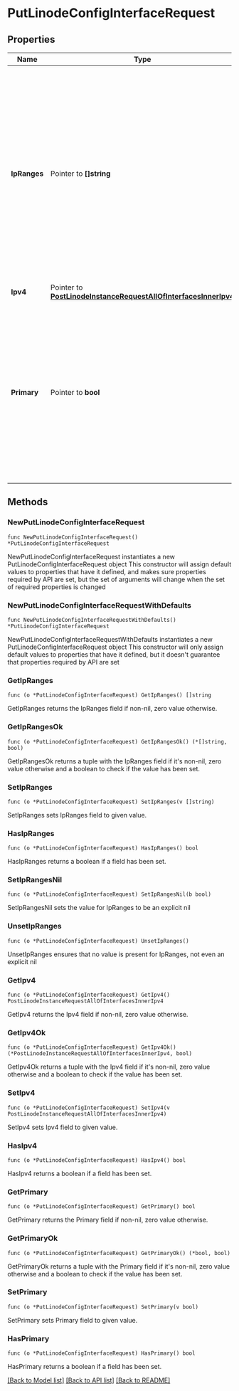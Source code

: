 # PutLinodeConfigInterfaceRequest

## Properties

Name | Type | Description | Notes
------------ | ------------- | ------------- | -------------
**IpRanges** | Pointer to **[]string** | An array of IPv4 CIDR VPC Subnet ranges that are routed to this Interface.  - Array items are only allowed for &#x60;vpc&#x60; type Interfaces. - This must be empty for non-&#x60;vpc&#x60; type Interfaces.  For requests:  - Addresses in submitted ranges must not already be actively assigned. - Submitting values replaces any existing values. - Submitting an empty array removes any existing values. - Omitting this property results in no change to existing values. | [optional] 
**Ipv4** | Pointer to [**PostLinodeInstanceRequestAllOfInterfacesInnerIpv4**](PostLinodeInstanceRequestAllOfInterfacesInnerIpv4.md) |  | [optional] 
**Primary** | Pointer to **bool** | The primary Interface is configured as the default route to the Linode.  Each Configuration Profile can have up to one &#x60;\&quot;primary\&quot;: true&#x60; Interface at a time.  Must be &#x60;false&#x60; for &#x60;vlan&#x60; type Interfaces.  If no Interface is configured as the primary, the first non-&#x60;vlan&#x60; type Interface in the &#x60;interfaces&#x60; array is automatically treated as the primary Interface. | [optional] 

## Methods

### NewPutLinodeConfigInterfaceRequest

`func NewPutLinodeConfigInterfaceRequest() *PutLinodeConfigInterfaceRequest`

NewPutLinodeConfigInterfaceRequest instantiates a new PutLinodeConfigInterfaceRequest object
This constructor will assign default values to properties that have it defined,
and makes sure properties required by API are set, but the set of arguments
will change when the set of required properties is changed

### NewPutLinodeConfigInterfaceRequestWithDefaults

`func NewPutLinodeConfigInterfaceRequestWithDefaults() *PutLinodeConfigInterfaceRequest`

NewPutLinodeConfigInterfaceRequestWithDefaults instantiates a new PutLinodeConfigInterfaceRequest object
This constructor will only assign default values to properties that have it defined,
but it doesn't guarantee that properties required by API are set

### GetIpRanges

`func (o *PutLinodeConfigInterfaceRequest) GetIpRanges() []string`

GetIpRanges returns the IpRanges field if non-nil, zero value otherwise.

### GetIpRangesOk

`func (o *PutLinodeConfigInterfaceRequest) GetIpRangesOk() (*[]string, bool)`

GetIpRangesOk returns a tuple with the IpRanges field if it's non-nil, zero value otherwise
and a boolean to check if the value has been set.

### SetIpRanges

`func (o *PutLinodeConfigInterfaceRequest) SetIpRanges(v []string)`

SetIpRanges sets IpRanges field to given value.

### HasIpRanges

`func (o *PutLinodeConfigInterfaceRequest) HasIpRanges() bool`

HasIpRanges returns a boolean if a field has been set.

### SetIpRangesNil

`func (o *PutLinodeConfigInterfaceRequest) SetIpRangesNil(b bool)`

 SetIpRangesNil sets the value for IpRanges to be an explicit nil

### UnsetIpRanges
`func (o *PutLinodeConfigInterfaceRequest) UnsetIpRanges()`

UnsetIpRanges ensures that no value is present for IpRanges, not even an explicit nil
### GetIpv4

`func (o *PutLinodeConfigInterfaceRequest) GetIpv4() PostLinodeInstanceRequestAllOfInterfacesInnerIpv4`

GetIpv4 returns the Ipv4 field if non-nil, zero value otherwise.

### GetIpv4Ok

`func (o *PutLinodeConfigInterfaceRequest) GetIpv4Ok() (*PostLinodeInstanceRequestAllOfInterfacesInnerIpv4, bool)`

GetIpv4Ok returns a tuple with the Ipv4 field if it's non-nil, zero value otherwise
and a boolean to check if the value has been set.

### SetIpv4

`func (o *PutLinodeConfigInterfaceRequest) SetIpv4(v PostLinodeInstanceRequestAllOfInterfacesInnerIpv4)`

SetIpv4 sets Ipv4 field to given value.

### HasIpv4

`func (o *PutLinodeConfigInterfaceRequest) HasIpv4() bool`

HasIpv4 returns a boolean if a field has been set.

### GetPrimary

`func (o *PutLinodeConfigInterfaceRequest) GetPrimary() bool`

GetPrimary returns the Primary field if non-nil, zero value otherwise.

### GetPrimaryOk

`func (o *PutLinodeConfigInterfaceRequest) GetPrimaryOk() (*bool, bool)`

GetPrimaryOk returns a tuple with the Primary field if it's non-nil, zero value otherwise
and a boolean to check if the value has been set.

### SetPrimary

`func (o *PutLinodeConfigInterfaceRequest) SetPrimary(v bool)`

SetPrimary sets Primary field to given value.

### HasPrimary

`func (o *PutLinodeConfigInterfaceRequest) HasPrimary() bool`

HasPrimary returns a boolean if a field has been set.


[[Back to Model list]](../README.md#documentation-for-models) [[Back to API list]](../README.md#documentation-for-api-endpoints) [[Back to README]](../README.md)


